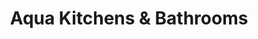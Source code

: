 ---
title: "Aqua Kitchens & Bathrooms"
url: /hayling-island/aqua-kitchens-und-bathrooms/
shop: Küchen
---